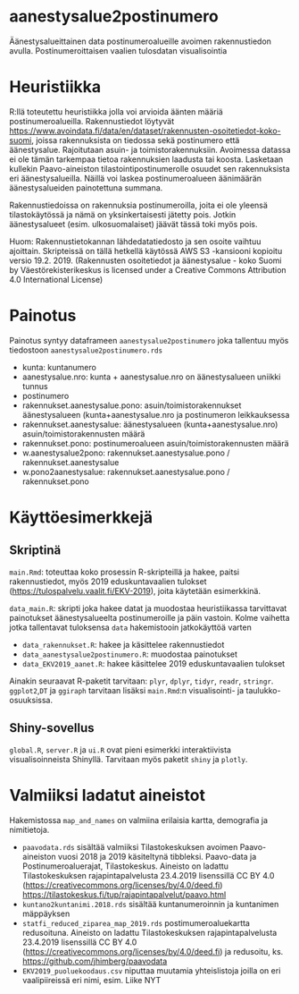 # aanestysalue2postinumero
Äänestysalueittainen data postinumeroalueille avoimen rakennustiedon avulla. Postinumeroittaisen vaalien tulosdatan visualisointia

# Heuristiikka

R:llä toteutettu heuristiikka jolla voi arvioida äänten määriä postinumeroalueilla. Rakennustiedot löytyvät
https://www.avoindata.fi/data/en/dataset/rakennusten-osoitetiedot-koko-suomi, joissa rakennuksista on tiedossa sekä postinumero että äänestysalue. Rajoitutaan asuin- ja toimistorakennuksiin. Avoimessa datassa ei ole tämän tarkempaa tietoa rakennuksien laadusta tai koosta. Lasketaan kullekin Paavo-aineiston tilastointipostinumerolle osuudet sen rakennuksista eri äänestysalueilla. Näillä voi laskea postinumeroalueen äänimäärän äänestysalueiden painotettuna summana. 

Rakennustiedoissa on rakennuksia postinumeroilla, joita ei ole yleensä tilastokäytössä ja nämä on yksinkertaisesti jätetty pois. Jotkin äänestysalueet (esim. ulkosuomalaiset) jäävät tässä toki myös pois. 

Huom: Rakennustietokannan lähdedatatiedosto ja sen osoite vaihtuu ajoittain. Skripteissä on tällä hetkellä käytössä AWS S3 -kansiooni kopioitu versio 19.2. 2019. (Rakennusten osoitetiedot ja äänestysalue - koko Suomi by Väestörekisterikeskus is licensed under a Creative Commons Attribution 4.0 International License)

# Painotus

Painotus syntyy dataframeen `aanestysalue2postinumero` joka tallentuu myös tiedostoon `aanestysalue2postinumero.rds`

* kunta: kuntanumero
* aanestysalue.nro: kunta + aanestysalue.nro on äänestysalueen uniikki tunnus
* postinumero                  
* rakennukset.aanestysalue.pono: asuin/toimistorakennukset äänestysalueen (kunta+aanestysalue.nro ja postinumeron leikkauksessa
* rakennukset.aanestysalue: äänestysalueen (kunta+aanestysalue.nro) asuin/toimistorakennusten määrä 
* rakennukset.pono: postinumeroalueen asuin/toimistorakennusten määrä
* w.aanestysalue2pono: rakennukset.aanestysalue.pono / rakennukset.aanestysalue
* w.pono2aanestysalue: rakennukset.aanestysalue.pono / rakennukset.pono          

# Käyttöesimerkkejä

## Skriptinä 

`main.Rmd`: toteuttaa koko prosessin R-skripteillä ja hakee, paitsi rakennustiedot, myös 2019 eduskuntavaalien tulokset (https://tulospalvelu.vaalit.fi/EKV-2019), joita käytetään esimerkkinä. 

`data_main.R`: skripti joka hakee datat ja muodostaa heuristiikassa tarvittavat painotukset äänestysalueelta postinumeroille ja päin vastoin. Kolme vaihetta jotka tallentavat tuloksensa `data` hakemistooin jatkokäyttöä varten
  - `data_rakennukset.R`: hakee ja käsittelee rakennustiedot 
  - `data_aanestysalue2postinumero.R`: muodostaa painotukset  
  - `data_EKV2019_aanet.R`: hakee käsittelee 2019 eduskuntavaalien tulokset

Ainakin seuraavat R-paketit tarvitaan: `plyr`, `dplyr`, `tidyr`, `readr`, `stringr`. `ggplot2`,`DT` ja `ggiraph` tarvitaan lisäksi `main.Rmd`:n visualisointi- ja taulukko-osuuksissa. 

## Shiny-sovellus
`global.R`, `server.R` ja `ui.R` ovat pieni esimerkki interaktiivista visualisoinneista Shinyllä. Tarvitaan myös paketit `shiny` ja `plotly`. 


# Valmiiksi ladatut aineistot

Hakemistossa `map_and_names` on valmiina erilaisia kartta, demografia ja nimitietoja.
- `paavodata.rds` sisältää valmiiksi Tilastokeskuksen avoimen Paavo-aineiston vuosi 2018 ja 2019 käsiteltynä tibbleksi. Paavo-data ja Postinumeroaluerajat, Tilastokeskus. Aineisto on ladattu Tilastokeskuksen rajapintapalvelusta 23.4.2019 lisenssillä CC BY 4.0 (https://creativecommons.org/licenses/by/4.0/deed.fi) https://tilastokeskus.fi/tup/rajapintapalvelut/paavo.html 
- `kuntano2kuntanimi.2018.rds`  sisältää kuntanumeroinnin ja kuntanimen mäppäyksen
- `statfi_reduced_ziparea_map_2019.rds` postimumeroaluekartta redusoituna. Aineisto on ladattu Tilastokeskuksen rajapintapalvelusta 23.4.2019 lisenssillä CC BY 4.0 (https://creativecommons.org/licenses/by/4.0/deed.fi) ja redusoitu, ks. https://github.com/jhimberg/paavodata
- `EKV2019_puoluekoodaus.csv` niputtaa muutamia yhteislistoja joilla on eri vaalipiireissä eri nimi, esim. Liike NYT 
